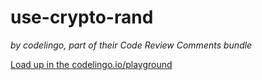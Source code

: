 # use-crypto-rand

_by codelingo, part of their Code Review Comments bundle_


[Load up in the codelingo.io/playground](https://codelingo.io/playground/?repo=github.com/codelingo/hub&dir=tenets/codelingo/code-review-comments/use-crypto-rand&tenet=codelingo/code-review-comments/use-crypto-rand)
